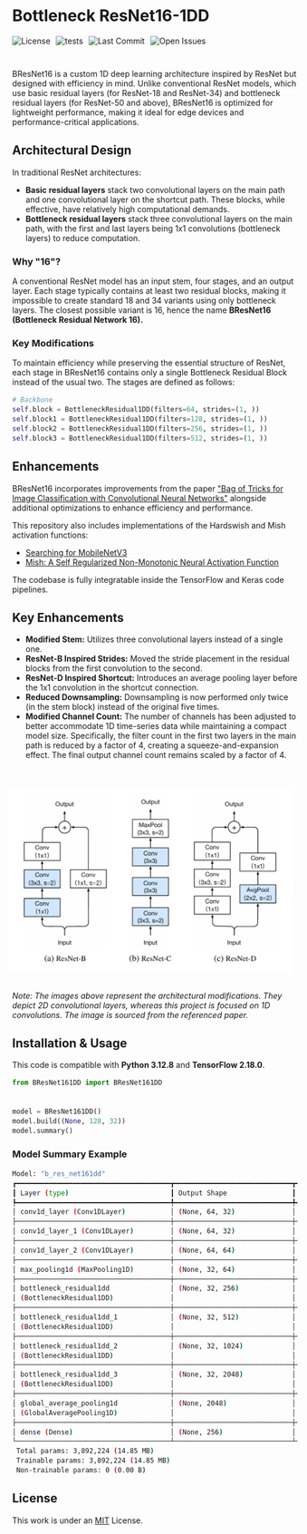 # Bottleneck ResNet16-1DD
<div style="display: flex; gap: 10px; flex-wrap: wrap; margin-bottom: 10px;">
    <img src="https://img.shields.io/github/license/AliKHaliliT/BResNet16-1DD" alt="License">
    <img src="https://github.com/AliKHaliliT/BResNet16-1DD/actions/workflows/tests.yml/badge.svg" alt="tests">
    <img src="https://img.shields.io/github/last-commit/AliKHaliliT/BResNet16-1DD" alt="Last Commit">
    <img src="https://img.shields.io/github/issues/AliKHaliliT/BResNet16-1DD" alt="Open Issues">
</div>
<br/>

BResNet16 is a custom 1D deep learning architecture inspired by ResNet but designed with efficiency in mind. Unlike conventional ResNet models, which use basic residual layers (for ResNet-18 and ResNet-34) and bottleneck residual layers (for ResNet-50 and above), BResNet16 is optimized for lightweight performance, making it ideal for edge devices and performance-critical applications.

## Architectural Design
In traditional ResNet architectures:
- **Basic residual layers** stack two convolutional layers on the main path and one convolutional layer on the shortcut path. These blocks, while effective, have relatively high computational demands.
- **Bottleneck residual layers** stack three convolutional layers on the main path, with the first and last layers being 1x1 convolutions (bottleneck layers) to reduce computation.

### Why "16"?
A conventional ResNet model has an input stem, four stages, and an output layer. Each stage typically contains at least two residual blocks, making it impossible to create standard 18 and 34 variants using only bottleneck layers. The closest possible variant is 16, hence the name **BResNet16 (Bottleneck Residual Network 16).**

### Key Modifications
To maintain efficiency while preserving the essential structure of ResNet, each stage in BResNet16 contains only a single Bottleneck Residual Block instead of the usual two. The stages are defined as follows:

```python
# Backbone
self.block = BottleneckResidual1DD(filters=64, strides=(1, ))
self.block1 = BottleneckResidual1DD(filters=128, strides=(1, ))
self.block2 = BottleneckResidual1DD(filters=256, strides=(1, ))
self.block3 = BottleneckResidual1DD(filters=512, strides=(1, ))
```

## Enhancements
BResNet16 incorporates improvements from the paper ["Bag of Tricks for Image Classification with Convolutional Neural Networks"](https://arxiv.org/abs/1812.01187) alongside additional optimizations to enhance efficiency and performance.

This repository also includes implementations of the Hardswish and Mish activation functions:

- [Searching for MobileNetV3](https://arxiv.org/abs/1905.02244)
- [Mish: A Self Regularized Non-Monotonic Neural Activation Function](https://arxiv.org/abs/1908.08681)

The codebase is fully integratable inside the TensorFlow and Keras code pipelines.

## Key Enhancements
- **Modified Stem:** Utilizes three convolutional layers instead of a single one.
- **ResNet-B Inspired Strides:** Moved the stride placement in the residual blocks from the first convolution to the second.
- **ResNet-D Inspired Shortcut:** Introduces an average pooling layer before the 1x1 convolution in the shortcut connection.
- **Reduced Downsampling:** Downsampling is now performed only twice (in the stem block) instead of the original five times.
- **Modified Channel Count:** The number of channels has been adjusted to better accommodate 1D time-series data while maintaining a compact model size. Specifically, the filter count in the first two layers in the main path is reduced by a factor of 4, creating a squeeze-and-expansion effect. The final output channel count remains scaled by a factor of 4.

<br/>
<br/>
<div align="center" style="display: flex; justify-content: center; align-items: center;">
    <img src="util_resources/readme/enhancments.png" alt="ResNet-C image from the paper" style="margin-right: 16px;">
</div>
<br/>

*Note: The images above represent the architectural modifications. They depict 2D convolutional layers, whereas this project is focused on 1D convolutions. The image is sourced from the referenced paper.*

## Installation & Usage
This code is compatible with **Python 3.12.8** and **TensorFlow 2.18.0**.

```python
from BResNet161DD import BResNet161DD


model = BResNet161DD()
model.build((None, 128, 32))
model.summary()
```

### Model Summary Example
```bash
Model: "b_res_net161dd"
┏━━━━━━━━━━━━━━━━━━━━━━━━━━━━━━━━━━━━━━┳━━━━━━━━━━━━━━━━━━━━━━━━━━━━━┳━━━━━━━━━━━━━━━━━┓
┃ Layer (type)                         ┃ Output Shape                ┃         Param # ┃
┡━━━━━━━━━━━━━━━━━━━━━━━━━━━━━━━━━━━━━━╇━━━━━━━━━━━━━━━━━━━━━━━━━━━━━╇━━━━━━━━━━━━━━━━━┩
│ conv1d_layer (Conv1DLayer)           │ (None, 64, 32)              │           3,072 │
├──────────────────────────────────────┼─────────────────────────────┼─────────────────┤
│ conv1d_layer_1 (Conv1DLayer)         │ (None, 64, 32)              │           3,072 │
├──────────────────────────────────────┼─────────────────────────────┼─────────────────┤
│ conv1d_layer_2 (Conv1DLayer)         │ (None, 64, 64)              │           6,144 │
├──────────────────────────────────────┼─────────────────────────────┼─────────────────┤
│ max_pooling1d (MaxPooling1D)         │ (None, 32, 64)              │               0 │
├──────────────────────────────────────┼─────────────────────────────┼─────────────────┤
│ bottleneck_residual1dd               │ (None, 32, 256)             │          22,272 │
│ (BottleneckResidual1DD)              │                             │                 │
├──────────────────────────────────────┼─────────────────────────────┼─────────────────┤
│ bottleneck_residual1dd_1             │ (None, 32, 512)             │         158,720 │
│ (BottleneckResidual1DD)              │                             │                 │
├──────────────────────────────────────┼─────────────────────────────┼─────────────────┤
│ bottleneck_residual1dd_2             │ (None, 32, 1024)            │         634,880 │
│ (BottleneckResidual1DD)              │                             │                 │
├──────────────────────────────────────┼─────────────────────────────┼─────────────────┤
│ bottleneck_residual1dd_3             │ (None, 32, 2048)            │       2,539,520 │
│ (BottleneckResidual1DD)              │                             │                 │
├──────────────────────────────────────┼─────────────────────────────┼─────────────────┤
│ global_average_pooling1d             │ (None, 2048)                │               0 │
│ (GlobalAveragePooling1D)             │                             │                 │
├──────────────────────────────────────┼─────────────────────────────┼─────────────────┤
│ dense (Dense)                        │ (None, 256)                 │         524,544 │
└──────────────────────────────────────┴─────────────────────────────┴─────────────────┘
 Total params: 3,892,224 (14.85 MB)
 Trainable params: 3,892,224 (14.85 MB)
 Non-trainable params: 0 (0.00 B)
```

## License
This work is under an [MIT](https://choosealicense.com/licenses/mit/) License.